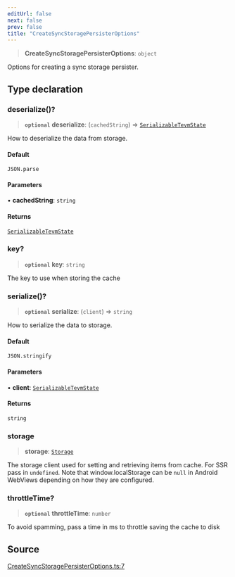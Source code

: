 ```yaml
---
editUrl: false
next: false
prev: false
title: "CreateSyncStoragePersisterOptions"
---
```


> **CreateSyncStoragePersisterOptions**: `object`

Options for creating a sync storage persister.

## Type declaration

### deserialize()?

> **`optional`** **deserialize**: (`cachedString`) => [`SerializableTevmState`](/reference/state/type-aliases/serializabletevmstate/)

How to deserialize the data from storage.

#### Default

`JSON.parse`

#### Parameters

• **cachedString**: `string`

#### Returns

[`SerializableTevmState`](/reference/state/type-aliases/serializabletevmstate/)

### key?

> **`optional`** **key**: `string`

The key to use when storing the cache

### serialize()?

> **`optional`** **serialize**: (`client`) => `string`

How to serialize the data to storage.

#### Default

`JSON.stringify`

#### Parameters

• **client**: [`SerializableTevmState`](/reference/state/type-aliases/serializabletevmstate/)

#### Returns

`string`

### storage

> **storage**: [`Storage`](/reference/interfaces/storage/)

The storage client used for setting and retrieving items from cache.
For SSR pass in `undefined`. Note that window.localStorage can be
`null` in Android WebViews depending on how they are configured.

### throttleTime?

> **`optional`** **throttleTime**: `number`

To avoid spamming, pass a time in ms to throttle saving the cache to disk

## Source

[CreateSyncStoragePersisterOptions.ts:7](https://github.com/evmts/tevm-monorepo/blob/main/packages/sync-storage-persister/src/CreateSyncStoragePersisterOptions.ts#L7)
